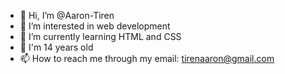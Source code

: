 - 👋 Hi, I’m @Aaron-Tiren
- 👀 I’m interested in web development
- 🌱 I’m currently learning HTML and CSS
- 💞 I'm 14 years old
- 📫 How to reach me through my email: tirenaaron@gmail.com

<!---
Aaron-Tiren/Aaron-Tiren is a ✨ special ✨ repository because its `README.md` (this file) appears on your GitHub profile.
You can click the Preview link to take a look at your changes.
--->
